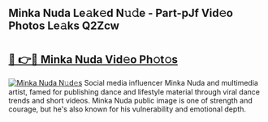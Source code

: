 ## Minka Nuda Le𝚊k𝚎d N𝚞𝚍e - Part-pJf Vid𝚎o Photos Le𝚊ks Q2Zcw

# <h2><a href="http://fbcp5b7.evod.top/?m=Minka+Nuda">🔗 👉🔴 Minka Nuda Vid𝚎o Ph𝚘t𝚘s</a></h2>

[![Minka Nuda N𝚞d𝚎s](https://i.imgur.com/8V9OHl7.gif)](http://fbcp5b7.evod.top/?m=Minka+Nuda)
Social media influencer Minka Nuda and multimedia artist, famed for publishing dance and lifestyle material through viral dance trends and short videos. Minka Nuda public image is one of strength and courage, but he's also known for his vulnerability and emotional depth. 
